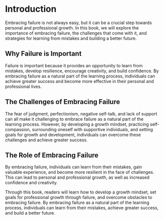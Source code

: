 Introduction
============

Embracing failure is not always easy, but it can be a crucial step towards personal and professional growth. In this book, we will explore the importance of embracing failure, the challenges that come with it, and strategies for learning from mistakes and building a better future.

Why Failure is Important
------------------------

Failure is important because it provides an opportunity to learn from mistakes, develop resilience, encourage creativity, and build confidence. By embracing failure as a natural part of the learning process, individuals can achieve greater success and become more effective in their personal and professional lives.

The Challenges of Embracing Failure
-----------------------------------

The fear of judgment, perfectionism, negative self-talk, and lack of support can all make it challenging to embrace failure as a natural part of the learning process. However, by developing a growth mindset, practicing self-compassion, surrounding oneself with supportive individuals, and setting goals for growth and development, individuals can overcome these challenges and achieve greater success.

The Role of Embracing Failure
-----------------------------

By embracing failure, individuals can learn from their mistakes, gain valuable experience, and become more resilient in the face of challenges. This can lead to personal and professional growth, as well as increased confidence and creativity.

Through this book, readers will learn how to develop a growth mindset, set goals for professional growth through failure, and overcome obstacles to embracing failure. By embracing failure as a natural part of the learning process, individuals can learn from their mistakes, achieve greater success, and build a better future.
